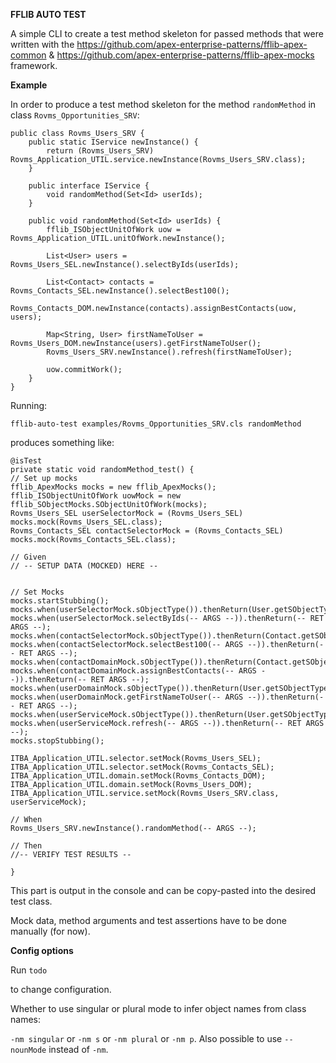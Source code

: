 **FFLIB AUTO TEST**

A simple CLI to create a test method skeleton for passed methods that were written with the https://github.com/apex-enterprise-patterns/fflib-apex-common & https://github.com/apex-enterprise-patterns/fflib-apex-mocks framework.

**Example**

In order to produce a test method skeleton for the method `randomMethod` in class `Rovms_Opportunities_SRV`:

```
public class Rovms_Users_SRV {
	public static IService newInstance() {
		return (Rovms_Users_SRV) Rovms_Application_UTIL.service.newInstance(Rovms_Users_SRV.class);
	}

	public interface IService {
		void randomMethod(Set<Id> userIds);
	}

	public void randomMethod(Set<Id> userIds) {
		fflib_ISObjectUnitOfWork uow = Rovms_Application_UTIL.unitOfWork.newInstance();

		List<User> users = Rovms_Users_SEL.newInstance().selectByIds(userIds);

		List<Contact> contacts = Rovms_Contacts_SEL.newInstance().selectBest100();
		Rovms_Contacts_DOM.newInstance(contacts).assignBestContacts(uow, users);

		Map<String, User> firstNameToUser = Rovms_Users_DOM.newInstance(users).getFirstNameToUser();
		Rovms_Users_SRV.newInstance().refresh(firstNameToUser);

		uow.commitWork();
	}
}
```

Running:

`fflib-auto-test examples/Rovms_Opportunities_SRV.cls randomMethod`

produces something like:

```
@isTest
private static void randomMethod_test() {
// Set up mocks
fflib_ApexMocks mocks = new fflib_ApexMocks();
fflib_ISObjectUnitOfWork uowMock = new fflib_SObjectMocks.SObjectUnitOfWork(mocks);
Rovms_Users_SEL userSelectorMock = (Rovms_Users_SEL) mocks.mock(Rovms_Users_SEL.class);
Rovms_Contacts_SEL contactSelectorMock = (Rovms_Contacts_SEL) mocks.mock(Rovms_Contacts_SEL.class);

// Given
// -- SETUP DATA (MOCKED) HERE --


// Set Mocks
mocks.startStubbing();
mocks.when(userSelectorMock.sObjectType()).thenReturn(User.getSObjectType());
mocks.when(userSelectorMock.selectByIds(-- ARGS --)).thenReturn(-- RET ARGS --);
mocks.when(contactSelectorMock.sObjectType()).thenReturn(Contact.getSObjectType());
mocks.when(contactSelectorMock.selectBest100(-- ARGS --)).thenReturn(-- RET ARGS --);
mocks.when(contactDomainMock.sObjectType()).thenReturn(Contact.getSObjectType());
mocks.when(contactDomainMock.assignBestContacts(-- ARGS --)).thenReturn(-- RET ARGS --);
mocks.when(userDomainMock.sObjectType()).thenReturn(User.getSObjectType());
mocks.when(userDomainMock.getFirstNameToUser(-- ARGS --)).thenReturn(-- RET ARGS --);
mocks.when(userServiceMock.sObjectType()).thenReturn(User.getSObjectType());
mocks.when(userServiceMock.refresh(-- ARGS --)).thenReturn(-- RET ARGS --);
mocks.stopStubbing();

ITBA_Application_UTIL.selector.setMock(Rovms_Users_SEL);
ITBA_Application_UTIL.selector.setMock(Rovms_Contacts_SEL);
ITBA_Application_UTIL.domain.setMock(Rovms_Contacts_DOM);
ITBA_Application_UTIL.domain.setMock(Rovms_Users_DOM);
ITBA_Application_UTIL.service.setMock(Rovms_Users_SRV.class, userServiceMock);

// When
Rovms_Users_SRV.newInstance().randomMethod(-- ARGS --);

// Then
//-- VERIFY TEST RESULTS --

}
```

This part is output in the console and can be copy-pasted into the desired test class.

Mock data, method arguments and test assertions have to be done manually (for now).

**Config options**

Run `todo`

to change configuration.

Whether to use singular or plural mode to infer object names from class names:

`-nm singular` or `-nm s` or `-nm plural` or `-nm p`. Also possible to use `--nounMode` instead of `-nm`.
